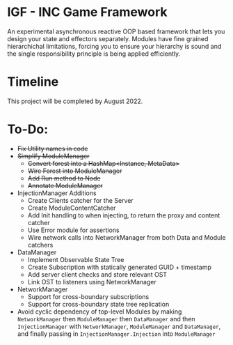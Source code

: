 # IGF - INC Game Framework

An experimental asynchronous reactive OOP based framework that lets you design your state and effectors separately. Modules have fine grained hierarchichal limitations, forcing you to ensure your hierarchy is sound and the single responsibility principle is being applied efficiently.

# Timeline

This project will be completed by August 2022.

# To-Do:

- ~~Fix Utility names in code~~
- ~~Simplify ModuleManager~~
  - ~~Convert forest into a HashMap<Instance, MetaData>~~
  - ~~Wire Forest into ModuleManager~~
  - ~~Add Run method to Node~~
  - ~~Annotate ModuleManager~~
- InjectionManager Additions
  - Create Clients catcher for the Server
  - Create ModuleContentCatcher
  - Add Init handling to when injecting, to return the proxy and content catcher
  - Use Error module for assertions
  - Wire network calls into NetworkManager from both Data and Module catchers
- DataManager
  - Implement Observable State Tree
  - Create Subscription with statically generated GUID + timestamp
  - Add server client checks and store relevant OST
  - Link OST to listeners using NetworkManager
- NetworkManager
  - Support for cross-boundary subscriptions
  - Support for cross-boundary state tree replication
- Avoid cyclic dependency of top-level Modules by making `NetworkManager` then `ModuleManager` then `DataManager` and then `InjectionManager` with `NetworkManager`, `ModuleManager` and `DataManager`, and finally passing in `InjectionManager.Injection` into `ModuleManager`
